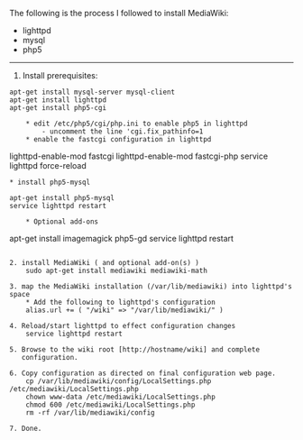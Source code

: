 The following is the process I followed to install MediaWiki:

* lighttpd
* mysql
* php5

----

1. Install prerequisites:

```
apt-get install mysql-server mysql-client
apt-get install lighttpd
apt-get install php5-cgi

    * edit /etc/php5/cgi/php.ini to enable php5 in lighttpd
        - uncomment the line 'cgi.fix_pathinfo=1
    * enable the fastcgi configuration in lighttpd

```
lighttpd-enable-mod fastcgi
lighttpd-enable-mod fastcgi-php
service lighttpd force-reload

    * install php5-mysql

``` 
apt-get install php5-mysql
service lighttpd restart

    * Optional add-ons

```
apt-get install imagemagick php5-gd
service lighttpd restart
```

2. install MediaWiki ( and optional add-on(s) )
    sudo apt-get install mediawiki mediawiki-math

3. map the MediaWiki installation (/var/lib/mediawiki) into lighttpd's space
    * Add the following to lighttpd's configuration
    alias.url += ( "/wiki" => "/var/lib/mediawiki/" )

4. Reload/start lighttpd to effect configuration changes
    service lighttpd restart

5. Browse to the wiki root [http://hostname/wiki] and complete
   configuration.

6. Copy configuration as directed on final configuration web page.
    cp /var/lib/mediawiki/config/LocalSettings.php /etc/mediawiki/LocalSettings.php
    chown www-data /etc/mediawiki/LocalSettings.php
    chmod 600 /etc/mediawiki/LocalSettings.php
    rm -rf /var/lib/mediawiki/config

7. Done.
